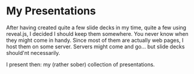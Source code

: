 # My Presentations

After having created
quite a few slide decks
in my time, quite a few using
reveal.js,
I decided I should keep them somewhere.
You never know when they might come in handy.
Since most of them are actually web pages,
I host them on some server.
Servers might come and go...
but slide decks should'nt necessarily.

I present then: my (rather sober) collection of presentations.
